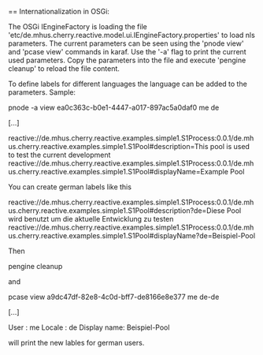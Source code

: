 

== Internationalization in OSGi:

The OSGi IEngineFactory is loading the file 'etc/de.mhus.cherry.reactive.model.ui.IEngineFactory.properties' to
load nls parameters. The current parameters can be seen using the 'pnode view' and 'pcase view' commands
in karaf. Use the '-a' flag to print the current used parameters. Copy the parameters into the file and execute
'pengine cleanup' to reload the file content.

To define labels for different languages the language can be added to the parameters. Sample:

pnode -a view ea0c363c-b0e1-4447-a017-897ac5a0daf0 me de

[...]

reactive://de.mhus.cherry.reactive.examples.simple1.S1Process:0.0.1/de.mhus.cherry.reactive.examples.simple1.S1Pool#description=This pool is used to test the current development
reactive://de.mhus.cherry.reactive.examples.simple1.S1Process:0.0.1/de.mhus.cherry.reactive.examples.simple1.S1Pool#displayName=Example Pool

You can create german labels like this

reactive://de.mhus.cherry.reactive.examples.simple1.S1Process:0.0.1/de.mhus.cherry.reactive.examples.simple1.S1Pool#description?de=Diese Pool wird benutzt um die aktuelle Entwicklung zu testen
reactive://de.mhus.cherry.reactive.examples.simple1.S1Process:0.0.1/de.mhus.cherry.reactive.examples.simple1.S1Pool#displayName?de=Beispiel-Pool

Then

pengine cleanup

and

pcase view a9dc47df-82e8-4c0d-bff7-de8166e8e377  me de-de

[...]

User        : me
Locale      : de
Display name: Beispiel-Pool

will print the new lables for german users.


